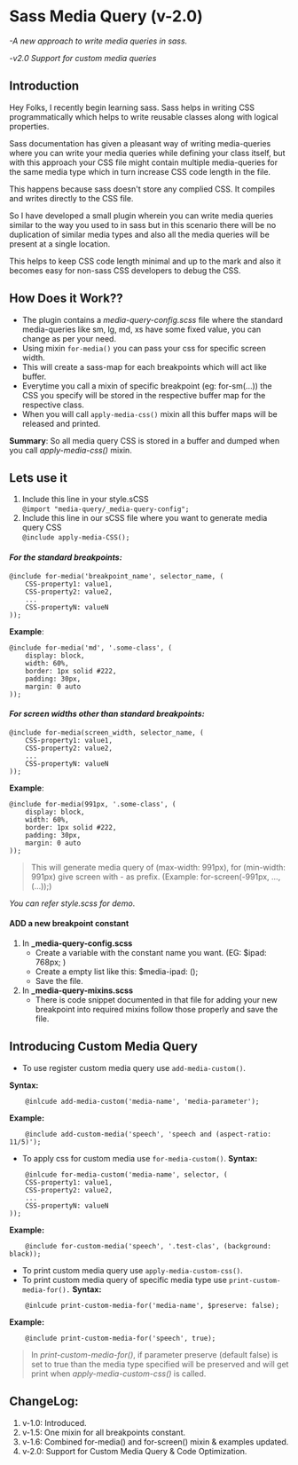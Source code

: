 # Sass Media Query (v-2.0)
*-A new approach to write media queries in sass.*

*-v2.0 Support for custom media queries*

## Introduction

Hey Folks, I recently begin learning sass. Sass helps in writing CSS programmatically which helps to write reusable classes along with logical properties.

Sass documentation has given a pleasant way of writing media-queries where you can write your media queries while defining your class itself, but with this approach your CSS file might contain multiple media-queries for the same media type which in turn increase CSS code length in the file. 

This happens because sass doesn't store any complied CSS. It compiles and writes directly to the CSS file.

So I have developed a small plugin wherein you can write media queries similar to the way you used to in sass but in this scenario there will be no duplication of similar media types and also all the media queries will be present at a single location.

This helps to keep CSS code length minimal and up to the mark and also it becomes easy for non-sass CSS developers to debug the CSS.

## How Does it Work??
* The plugin contains a _media-query-config.scss_ file where the standard media-queries like sm, lg, md, xs have some fixed value, you can change as per your need.
* Using mixin `for-media()` you can pass your css for specific screen width. 
* This will create a sass-map for each breakpoints which will act like buffer. 
* Everytime you call a mixin of specific breakpoint (eg: for-sm(...)) the CSS you specify will be stored in the respective buffer map for the respective class. 
* When you will call `apply-media-css()` mixin all this buffer maps will be released and printed.

**Summary**: So all media query CSS is stored in a buffer and dumped when you call _apply-media-css()_ mixin.

## Lets use it

1. Include this line in your style.sCSS<br> 
``` @import "media-query/_media-query-config"; ```
2. Include this line in our sCSS file where you want to generate media query CSS<br> 
``` @include apply-media-CSS(); ```

#### *For the standard breakpoints:*

```
@include for-media('breakpoint_name', selector_name, (
	CSS-property1: value1,
	CSS-property2: value2,
	...
	CSS-propertyN: valueN
));
```

**Example**:
```
@include for-media('md', '.some-class', (
	display: block,
	width: 60%,
	border: 1px solid #222,
	padding: 30px,
	margin: 0 auto
));
```
#### *For screen widths other than standard breakpoints:*
```
@include for-media(screen_width, selector_name, (
	CSS-property1: value1,
	CSS-property2: value2,
	...
	CSS-propertyN: valueN
));
```

**Example**:
```
@include for-media(991px, '.some-class', (
	display: block,
	width: 60%,
	border: 1px solid #222,
	padding: 30px,
	margin: 0 auto
));
```

> This will generate media query of (max-width: 991px), for (min-width: 991px) give screen with - as prefix. (Example: for-screen(-991px, ..., (...));)

_You can refer style.scss for demo_.


#### ADD a new breakpoint constant
1. In **_media-query-config.scss**
	* Create a variable with the constant name you want. (EG: $ipad: 768px; )
	* Create a empty list like this: $media-ipad: ();
	* Save the file.
2. In **_media-query-mixins.scss**
	* There is code snippet documented in that file for adding your new breakpoint into required mixins follow those properly and save the file.

## Introducing Custom Media Query

* To use register custom media query use `add-media-custom()`.

**Syntax:**
```
	@inlcude add-media-custom('media-name', 'media-parameter');
```
**Example:**
```
	@include add-custom-media('speech', 'speech and (aspect-ratio: 11/5)');
```

* To apply css for custom media use `for-media-custom()`.
**Syntax:**
```
	@inlcude for-media-custom('media-name', selector, (
	CSS-property1: value1,
	CSS-property2: value2,
	...
	CSS-propertyN: valueN
));
```
**Example:**
```
	@include for-custom-media('speech', '.test-clas', (background: black));
```

* To print custom media query use `apply-media-custom-css()`.
* To print custom media query of specific media type use `print-custom-media-for().`
**Syntax:**
```
	@inlcude print-custom-media-for('media-name', $preserve: false);
```
**Example:**
```
	@include print-custom-media-for('speech', true);
```

> In *print-custom-media-for()*, if parameter preserve (default false) is set to true than the media type specified will be preserved and will get print when *apply-media-custom-css()* is called. 

## ChangeLog:
1. v-1.0: Introduced.
2. v-1.5: One mixin for all breakpoints constant.
3. v-1.6: Combined for-media() and for-screen() mixin & examples updated.
4. v-2.0: Support for Custom Media Query & Code Optimization.
